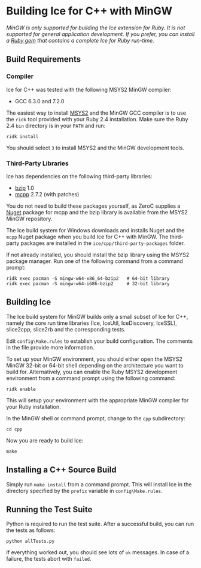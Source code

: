 # Building Ice for C++ with MinGW

*MinGW is only supported for building the Ice extension for Ruby. It is not
supported for general application development. If you prefer, you can install a
[Ruby gem][1] that contains a complete Ice for Ruby run-time.*

## Build Requirements

### Compiler

Ice for C++ was tested with the following MSYS2 MinGW compiler:

- GCC 6.3.0 and 7.2.0

The easiest way to install [MSYS2][2] and the MinGW GCC compiler is to use the
`ridk` tool provided with your Ruby 2.4 installation. Make sure the Ruby 2.4
`bin` directory is in your `PATH` and run:
```
ridk install
```

You should select `3` to install MSYS2 and the MinGW development tools.

### Third-Party Libraries

Ice has dependencies on the following third-party libraries:

 - [bzip][3] 1.0
 - [mcpp][4] 2.7.2 (with patches)

You do not need to build these packages yourself, as ZeroC supplies a [Nuget][5]
package for mcpp and the bzip library is available from the MSYS2 MinGW
repository.

The Ice build system for Windows downloads and installs Nuget and the `mcpp`
Nuget package when you build Ice for C++ with MinGW. The third-party
packages are installed in the `ice/cpp/third-party-packages` folder.

If not already installed, you should install the bzip library using the MSYS2
package manager. Run one of the following command from a command prompt:
```
ridk exec pacman -S mingw-w64-x86_64-bzip2   # 64-bit library
ridk exec pacman -S mingw-w64-i686-bzip2     # 32-bit library
```

## Building Ice

The Ice build system for MinGW builds only a small subset of Ice for C++, namely
the core run time libraries (Ice, IceUtil, IceDiscovery, IceSSL), slice2cpp,
slice2rb and the corresponding tests.

Edit `config\Make.rules` to establish your build configuration. The comments
in the file provide more information.

To set up your MinGW environment, you should either open the MSYS2 MinGW 32-bit
or 64-bit shell depending on the architecture you want to build for.
Alternatively, you can enable the Ruby MSYS2 development environment from a
command prompt using the following command:
```
ridk enable
```

This will setup your environment with the appropriate MinGW compiler for your
Ruby installation.

In the MinGW shell or command prompt, change to the `cpp` subdirectory:
```
cd cpp
```

Now you are ready to build Ice:
```
make
```

## Installing a C++ Source Build

Simply run `make install` from a command prompt. This will install Ice in the
directory specified by the `prefix` variable in `config\Make.rules`.

## Running the Test Suite

Python is required to run the test suite. After a successful build, you can run
the tests as follows:
```
python allTests.py
```

If everything worked out, you should see lots of `ok` messages. In case of a
failure, the tests abort with `failed`.

[1]: https://doc.zeroc.com/rel/ice-releases/ice-3-6/ice-3-6-5-release-notes/using-the-ruby-distribution-for-ice-3-6-5
[2]: http://www.msys2.org
[3]: https://github.com/zeroc-ice/bzip2
[4]: https://github.com/zeroc-ice/mcpp
[5]: https://www.nuget.org
